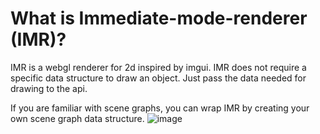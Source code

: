 # What is Immediate-mode-renderer (IMR)?
IMR is a webgl renderer for 2d inspired by imgui.
IMR does not require a specific data structure to draw an object.
Just pass the data needed for drawing to the api.

If you are familiar with scene graphs, you can wrap IMR by creating your own scene graph data structure.
![image](https://user-images.githubusercontent.com/5948412/187691714-eaf95e19-8438-409e-8fcd-624bb4f000a7.png)
